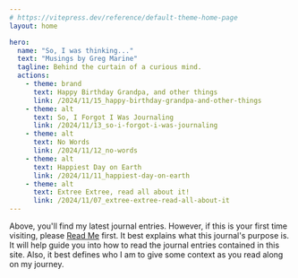 ```yaml
---
# https://vitepress.dev/reference/default-theme-home-page
layout: home

hero:
  name: "So, I was thinking..."
  text: "Musings by Greg Marine"
  tagline: Behind the curtain of a curious mind.
  actions:
    - theme: brand
      text: Happy Birthday Grandpa, and other things
      link: /2024/11/15_happy-birthday-grandpa-and-other-things
    - theme: alt
      text: So, I Forgot I Was Journaling
      link: /2024/11/13_so-i-forgot-i-was-journaling
    - theme: alt
      text: No Words
      link: /2024/11/12_no-words
    - theme: alt
      text: Happiest Day on Earth
      link: /2024/11/11_happiest-day-on-earth
    - theme: alt
      text: Extree Extree, read all about it!
      link: /2024/11/07_extree-extree-read-all-about-it
---
```


Above, you'll find my latest journal entries. However, if this is your first time visiting, please [Read Me](read-me) first. It best explains what this journal's purpose is. It will help guide you into how to read the journal entries contained in this site. Also, it best defines who I am to give some context as you read along on my journey.